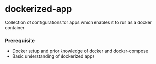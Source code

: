 # dockerized-app #

Collection of configurations for apps which enables it to run as a docker container

### Prerequisite 
* Docker setup and prior knowledge of docker and docker-compose
* Basic understanding of dockerized apps